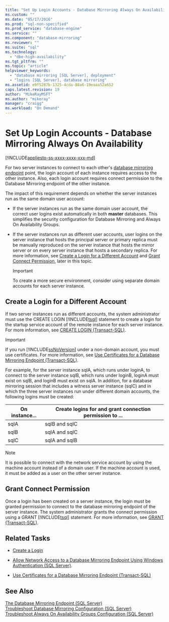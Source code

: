 ```yaml
---
title: "Set Up Login Accounts - Database Mirroring Always On Availability | Microsoft Docs"
ms.custom: ""
ms.date: "05/17/2016"
ms.prod: "sql-non-specified"
ms.prod_service: "database-engine"
ms.service: ""
ms.component: "database-mirroring"
ms.reviewer: ""
ms.suite: "sql"
ms.technology: 
  - "dbe-high-availability"
ms.tgt_pltfrm: ""
ms.topic: "article"
helpviewer_keywords: 
  - "database mirroring [SQL Server], deployment"
  - "logins [SQL Server], database mirroring"
ms.assetid: e9f5287b-1325-4cda-88a6-19eaaa52a652
caps.latest.revision: 19
author: "MikeRayMSFT"
ms.author: "mikeray"
manager: "craigg"
ms.workload: "On Demand"
---
```

# Set Up Login Accounts - Database Mirroring Always On Availability
[!INCLUDE[appliesto-ss-xxxx-xxxx-xxx-md](../../includes/appliesto-ss-xxxx-xxxx-xxx-md.md)]

  For two server instances to connect to each other's [database mirroring endpoint](../../database-engine/database-mirroring/the-database-mirroring-endpoint-sql-server.md) point, the login account of each instance requires access to the other instance. Also, each login account requires connect permission to the Database Mirroring endpoint of the other instance.  
  
 The impact of this requirement depends on whether the server instances run as the same domain user account:  
  
-   If the server instances run as the same domain user account, the correct user logins exist automatically in both **master** databases. This simplifies the security configuration for Database Mirroring and Always On Availability Groups.  
  
-   If the server instances run as different user accounts, user logins on the server instance that hosts the principal server or primary replica must be manually reproduced on the server instance that hosts the mirror server or on every server instance that hosts a secondary replica. For more information, see [Create a Login for a Different Account](#CreateLogin) and [Grant Connect Permission](#GrantConnect), later in this topic.  
  
    > [!IMPORTANT]  
    >  To create a more secure environment, consider using separate domain accounts for each server instance.  
  
##  <a name="CreateLogin"></a> Create a Login for a Different Account  
 If two server instances run as different accounts, the system administrator must use the CREATE LOGIN [!INCLUDE[tsql](../../includes/tsql-md.md)] statement to create a login for the startup service account of the remote instance for each server instance. For more information, see [CREATE LOGIN &#40;Transact-SQL&#41;](../../t-sql/statements/create-login-transact-sql.md).  
  
> [!IMPORTANT]  
>  If you run [!INCLUDE[ssNoVersion](../../includes/ssnoversion-md.md)] under a non-domain account, you must use certificates. For more information, see [Use Certificates for a Database Mirroring Endpoint &#40;Transact-SQL&#41;](../../database-engine/database-mirroring/use-certificates-for-a-database-mirroring-endpoint-transact-sql.md).  
  
 For example, for the server instance sqlA, which runs under loginA, to connect to the server instance sqlB, which runs under loginB, loginA must exist on sqlB, and loginB must exist on sqlA. In addition, for a database mirroring session that includes a witness server instance (sqlC) and in which the three server instances run under different domain accounts, the following logins must be created:  
  
|On instance...|Create logins for and grant connection permission to ...|  
|--------------------|--------------------------------------------------------------|  
|sqlA|sqlB and sqlC|  
|sqlB|sqlA and sqlC|  
|sqlC|sqlA and sqlB|  
  
> [!NOTE]  
>  It is possible to connect with the network service account by using the machine account instead of a domain user. If the machine account is used, it must be added as a user on the other server instance.  
  
##  <a name="GrantConnect"></a> Grant Connect Permission  
 Once a login has been created on a server instance, the login must be granted permission to connect to the database mirroring endpoint of the server instance. The system administrator grants the connect permission using a GRANT [!INCLUDE[tsql](../../includes/tsql-md.md)] statement. For more information, see [GRANT &#40;Transact-SQL&#41;](../../t-sql/statements/grant-transact-sql.md).  
  
##  <a name="RelatedTasks"></a> Related Tasks  
  
-   [Create a Login](../../relational-databases/security/authentication-access/create-a-login.md)  
  
-   [Allow Network Access to a Database Mirroring Endpoint Using Windows Authentication &#40;SQL Server&#41;](../../database-engine/database-mirroring/database-mirroring-allow-network-access-windows-authentication.md).  
  
-   [Use Certificates for a Database Mirroring Endpoint &#40;Transact-SQL&#41;](../../database-engine/database-mirroring/use-certificates-for-a-database-mirroring-endpoint-transact-sql.md)  
  
## See Also  
 [The Database Mirroring Endpoint &#40;SQL Server&#41;](../../database-engine/database-mirroring/the-database-mirroring-endpoint-sql-server.md)   
 [Troubleshoot Database Mirroring Configuration &#40;SQL Server&#41;](../../database-engine/database-mirroring/troubleshoot-database-mirroring-configuration-sql-server.md)   
 [Troubleshoot Always On Availability Groups Configuration &#40;SQL Server&#41;](../../database-engine/availability-groups/windows/troubleshoot-always-on-availability-groups-configuration-sql-server.md)  
  
  
